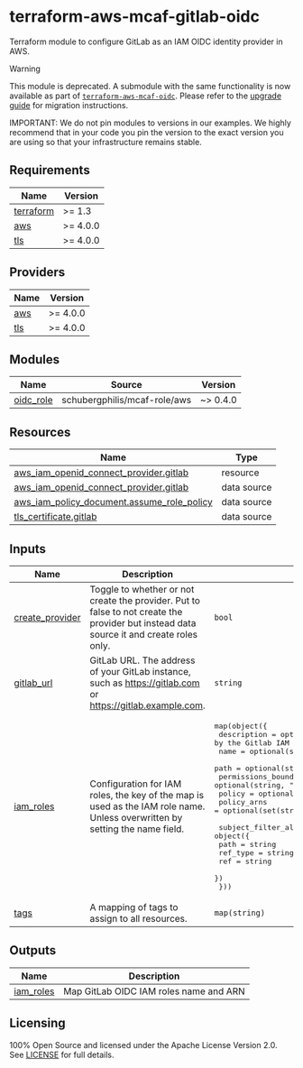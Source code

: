 # terraform-aws-mcaf-gitlab-oidc

Terraform module to configure GitLab as an IAM OIDC identity provider in AWS.

> [!WARNING]
> This module is deprecated.
> A submodule with the same functionality is now available as part of 
> [`terraform-aws-mcaf-oidc`](https://registry.terraform.io/modules/schubergphilis/mcaf-oidc/aws/latest/submodules/gitlab).
> Please refer to the [upgrade guide](https://github.com/schubergphilis/terraform-aws-mcaf-oidc/blob/main/UPGRADING.md) for migration instructions.

IMPORTANT: We do not pin modules to versions in our examples. We highly recommend that in your code you pin the version to the exact version you are using so that your infrastructure remains stable.

<!-- BEGIN_TF_DOCS -->
## Requirements

| Name | Version |
|------|---------|
| <a name="requirement_terraform"></a> [terraform](#requirement\_terraform) | >= 1.3 |
| <a name="requirement_aws"></a> [aws](#requirement\_aws) | >= 4.0.0 |
| <a name="requirement_tls"></a> [tls](#requirement\_tls) | >= 4.0.0 |

## Providers

| Name | Version |
|------|---------|
| <a name="provider_aws"></a> [aws](#provider\_aws) | >= 4.0.0 |
| <a name="provider_tls"></a> [tls](#provider\_tls) | >= 4.0.0 |

## Modules

| Name | Source | Version |
|------|--------|---------|
| <a name="module_oidc_role"></a> [oidc\_role](#module\_oidc\_role) | schubergphilis/mcaf-role/aws | ~> 0.4.0 |

## Resources

| Name | Type |
|------|------|
| [aws_iam_openid_connect_provider.gitlab](https://registry.terraform.io/providers/hashicorp/aws/latest/docs/resources/iam_openid_connect_provider) | resource |
| [aws_iam_openid_connect_provider.gitlab](https://registry.terraform.io/providers/hashicorp/aws/latest/docs/data-sources/iam_openid_connect_provider) | data source |
| [aws_iam_policy_document.assume_role_policy](https://registry.terraform.io/providers/hashicorp/aws/latest/docs/data-sources/iam_policy_document) | data source |
| [tls_certificate.gitlab](https://registry.terraform.io/providers/hashicorp/tls/latest/docs/data-sources/certificate) | data source |

## Inputs

| Name | Description | Type | Default | Required |
|------|-------------|------|---------|:--------:|
| <a name="input_create_provider"></a> [create\_provider](#input\_create\_provider) | Toggle to whether or not create the provider. Put to false to not create the provider but instead data source it and create roles only. | `bool` | `true` | no |
| <a name="input_gitlab_url"></a> [gitlab\_url](#input\_gitlab\_url) | GitLab URL. The address of your GitLab instance, such as https://gitlab.com or https://gitlab.example.com. | `string` | `"https://gitlab.com"` | no |
| <a name="input_iam_roles"></a> [iam\_roles](#input\_iam\_roles) | Configuration for IAM roles, the key of the map is used as the IAM role name. Unless overwritten by setting the name field. | <pre>map(object({<br>    description              = optional(string, "Role assumed by the Gitlab IAM OIDC provider")<br>    name                     = optional(string, null)<br>    path                     = optional(string, "/")<br>    permissions_boundary_arn = optional(string, "")<br>    policy                   = optional(string, null)<br>    policy_arns              = optional(set(string), [])<br><br>    subject_filter_allowed = object({<br>      path     = string<br>      ref_type = string<br>      ref      = string<br>    })<br>  }))</pre> | `{}` | no |
| <a name="input_tags"></a> [tags](#input\_tags) | A mapping of tags to assign to all resources. | `map(string)` | `null` | no |

## Outputs

| Name | Description |
|------|-------------|
| <a name="output_iam_roles"></a> [iam\_roles](#output\_iam\_roles) | Map GitLab OIDC IAM roles name and ARN |
<!-- END_TF_DOCS -->

## Licensing

100% Open Source and licensed under the Apache License Version 2.0. See [LICENSE](https://github.com/schubergphilis/terraform-aws-mcaf-gitlab-oidc/blob/main/LICENSE) for full details.
